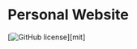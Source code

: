 # Personal Website


[![GitHub license](https://img.shields.io/github/license/cotes2020/chirpy-starter.svg?color=blue)][mit]

